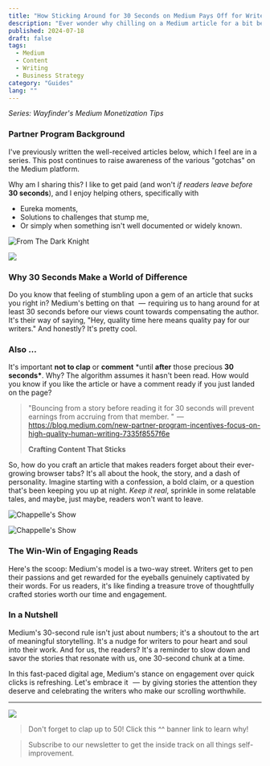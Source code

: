 ```yaml
---
title: "How Sticking Around for 30 Seconds on Medium Pays Off for Writers"
description: "Ever wonder why chilling on a Medium article for a bit before hitting like or comment matters? Here's how Medium's smart algorithm ensures writers get their dues for keeping us hooked."
published: 2024-07-18
draft: false
tags:
  - Medium
  - Content
  - Writing
  - Business Strategy
category: "Guides"
lang: ""
---
```


<!-- ![Hero Image](./heroImage.jpg) -->

_Series: Wayfinder's Medium Monetization Tips_

### Partner Program Background

I've previously written the well-received articles below, which I feel are in a series. This post continues to raise awareness of the various "gotchas" on the Medium platform.


Why am I sharing this? I like to get paid (and won't _if readers leave before_ **30 seconds**), and I enjoy helping others, specifically with

- Eureka moments,
- Solutions to challenges that stump me,
- Or simply when something isn't well documented or widely known.

![From The Dark Knight](https://res-3.cloudinary.com/ddicetqs5/image/upload/f_auto,fl_force_strip,q_auto:best/v1/wayfinder-ghost-blog/1_sMo77UVyq09RCBPGriddXw)

![](https://static.ghost.org/v5.0.0/images/link-icon.svg)

### **Why 30 Seconds Make a World of Difference**

Do you know that feeling of stumbling upon a gem of an article that sucks you right in? Medium's betting on that   —  requiring us to hang around for at least 30 seconds before our views count towards compensating the author. It's their way of saying, "Hey, quality time here means quality pay for our writers." And honestly? It's pretty cool.

### Also …

It's important **not to clap** or **comment** \*until **after** those precious **30 seconds\***. Why? The algorithm assumes it hasn't been read. How would you know if you like the article or have a comment ready if you just landed on the page?

> "Bouncing from a story before reading it for 30 seconds will prevent earnings from accruing from that member. "  —  https://blog.medium.com/new-partner-program-incentives-focus-on-high-quality-human-writing-7335f8557f6e
>
> **Crafting Content That Sticks**

So, how do you craft an article that makes readers forget about their ever-growing browser tabs? It's all about the hook, the story, and a dash of personality. Imagine starting with a confession, a bold claim, or a question that's been keeping you up at night. _Keep it real_, sprinkle in some relatable tales, and maybe, just maybe, readers won't want to leave.

![Chappelle's Show](https://res-1.cloudinary.com/ddicetqs5/image/upload/f_auto,fl_force_strip,q_auto:best/v1/wayfinder-ghost-blog/1_N8fOR01C8U5g9cWET7VUtg)

![Chappelle's Show](https://res-4.cloudinary.com/ddicetqs5/image/upload/f_auto,fl_force_strip,q_auto:best/v1/wayfinder-ghost-blog/1_31q67P39g6jC6XdhwifVGw)

### **The Win-Win of Engaging Reads**

Here's the scoop: Medium's model is a two-way street. Writers get to pen their passions and get rewarded for the eyeballs genuinely captivated by their words. For us readers, it's like finding a treasure trove of thoughtfully crafted stories worth our time and engagement.

### **In a Nutshell**

Medium's 30-second rule isn't just about numbers; it's a shoutout to the art of meaningful storytelling. It's a nudge for writers to pour heart and soul into their work. And for us, the readers? It's a reminder to slow down and savor the stories that resonate with us, one 30-second chunk at a time.

In this fast-paced digital age, Medium's stance on engagement over quick clicks is refreshing. Let's embrace it   —  by giving stories the attention they deserve and celebrating the writers who make our scrolling worthwhile.

---

![](https://static.ghost.org/v5.0.0/images/link-icon.svg)

> Don't forget to clap up to 50! Click this ^^ banner link to learn why!

> Subscribe to our newsletter to get the inside track on all things self-improvement.
